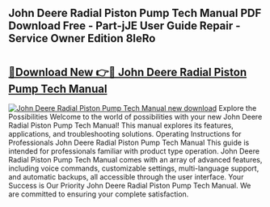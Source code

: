 ## John Deere Radial Piston Pump Tech Manual PDF Download Free - Part-jJE User Guide Repair - Service Owner Edition 8IeRo

# <h2><a href="http://bc91566.oget.top/?id=John+Deere+Radial+Piston+Pump+Tech+Manual">🔗Download New 👉🔴 John Deere Radial Piston Pump Tech Manual</a></h2>

[![John Deere Radial Piston Pump Tech Manual new download](https://i.imgur.com/5g1atiW.png)](http://bc91566.oget.top/?id=John+Deere+Radial+Piston+Pump+Tech+Manual)
Explore the Possibilities Welcome to the world of possibilities with your new John Deere Radial Piston Pump Tech Manual! This manual explores its features, applications, and troubleshooting solutions. Operating Instructions for Professionals John Deere Radial Piston Pump Tech Manual This guide is intended for professionals familiar with product type operation. John Deere Radial Piston Pump Tech Manual comes with an array of advanced features, including voice commands, customizable settings, multi-language support, and automatic backups, all accessible through the user interface. Your Success is Our Priority John Deere Radial Piston Pump Tech Manual. We are committed to ensuring your complete satisfaction.
